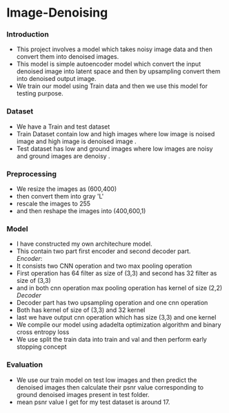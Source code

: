 # Image-Denoising
### Introduction 
- This project involves a model which takes noisy image data and then convert them into denoised images.
- This model is simple autoencoder model which convert the input denoised image into latent space and then by upsampling convert them into denoised output image.
- We train our model using Train data and then we use this model for 
testing purpose.
### Dataset
- We have a Train and test dataset 
- Train Dataset contain low and high images where low image is noised image and high image is denoised image .
- Test dataset has low and  ground images where low images are noisy and ground images are denoisy .
### Preprocessing
- We resize the images as (600,400)
- then convert them into gray 'L'
- rescale the images to 255 
- and then reshape the images into (400,600,1)
### Model
- I have constructed my own architechure model.
- This contain two part first encoder and second decoder part.
<br>*Encoder*:</br>
- It consists two CNN operation and two max pooling operation
- First operation has 64 filter as size of (3,3) and second has 32 filter as size of (3,3)
- and in both cnn operation max pooling operation has kernel of size (2,2)
<br>*Decoder*</br>
- Decoder part has two upsampling operation and one cnn operation 
- Both has kernel of size of (3,3) and 32 kernel
- last we have output cnn operation which has size (3,3) and one kernel
- We compile our model using adadelta optimization algorithm and binary cross entropy loss 
- We use split the train data into train and val and then perform early stopping concept
### Evaluation 
- We use our train model on test low images and then predict the denoised images then calculate their psnr value corresponding to ground denoised images present in test folder.
- mean psnr value I get for my test dataset is around 17.
